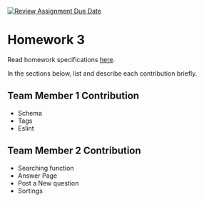 [![Review Assignment Due Date](https://classroom.github.com/assets/deadline-readme-button-24ddc0f5d75046c5622901739e7c5dd533143b0c8e959d652212380cedb1ea36.svg)](https://classroom.github.com/a/h8letbNy)
# Homework 3

Read homework specifications [here](https://docs.google.com/document/d/1V-zXNxnlwq-2lH9a_YnfNFTwm3OMAmJJUZRXQ4X2pOM/edit?usp=sharing).

In the sections below, list and describe each contribution briefly.

## Team Member 1 Contribution
- Schema
- Tags
- Eslint
## Team Member 2 Contribution
- Searching function
- Answer Page
- Post a New question
- Sortings
